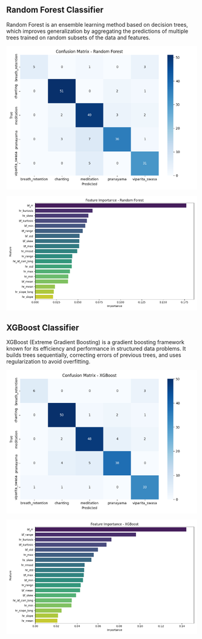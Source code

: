 ## Random Forest Classifier
Random Forest is an ensemble learning method based on decision trees, which improves generalization by aggregating the predictions of multiple trees trained on random subsets of the data and features.

![Random Forest Confusion Matrix](./img/confusionMatrix_RandomForest.png)

![Random Forest Feature Importance](./img/featureImportance_RandomForest.png)

## XGBoost Classifier
XGBoost (Extreme Gradient Boosting) is a gradient boosting framework known for its efficiency and performance in structured data problems.
It builds trees sequentially, correcting errors of previous trees, and uses regularization to avoid overfitting.

![XGBoost Confusion Matrix](./img/confusionMatrix_XGBoost.png)

![XGBoost Feature Importance](./img/featureImportance_XGBoost.png)
